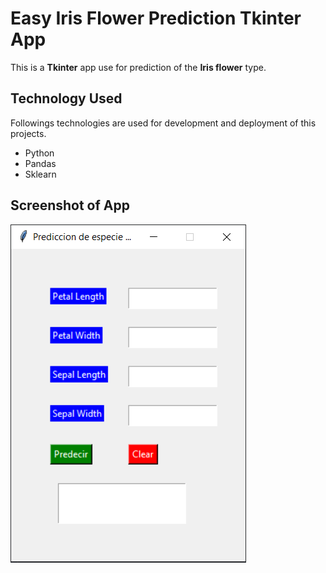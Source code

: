 # Easy Iris Flower Prediction Tkinter App

This is a **Tkinter** app use for prediction of the **Iris flower** type.

## Technology Used
Followings technologies are used for development and deployment of this projects.
-  Python
-  Pandas
-  Sklearn

## Screenshot of App
![Iris WebApp Screenshot](https://github.com/Mitrey22/Predicci-n-IrisDataSet/blob/main/screencapture.PNG)
